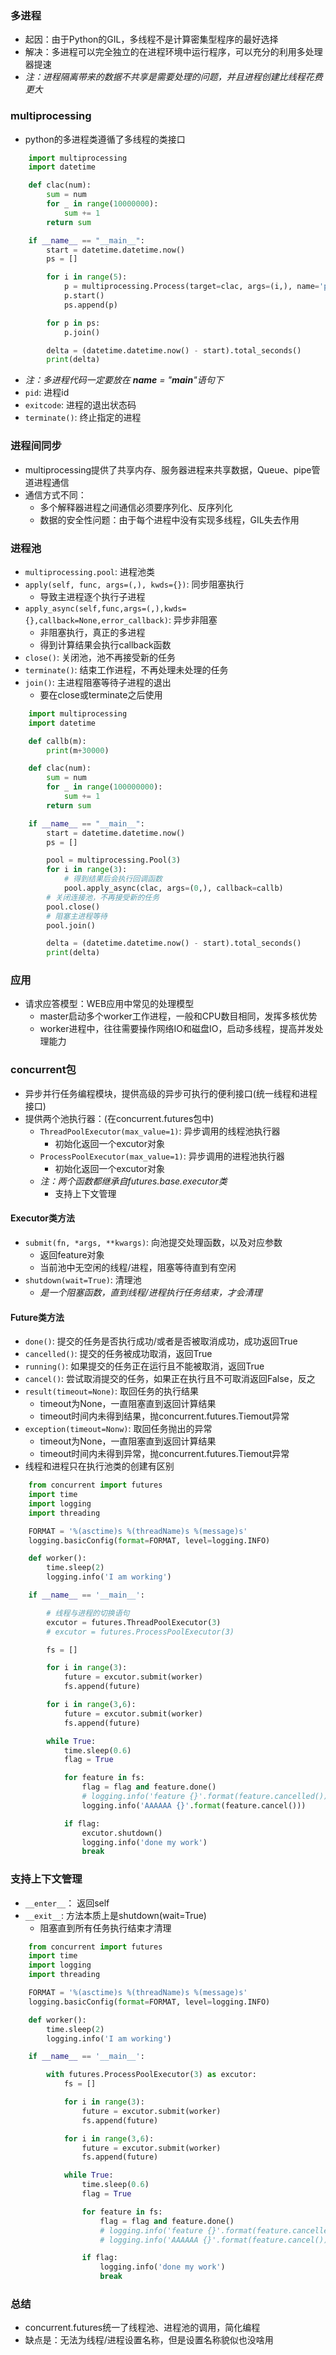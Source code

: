 ### 多进程
- 起因：由于Python的GIL，多线程不是计算密集型程序的最好选择
- 解决：多进程可以完全独立的在进程环境中运行程序，可以充分的利用多处理器提速
- *注：进程隔离带来的数据不共享是需要处理的问题，并且进程创建比线程花费更大*

### multiprocessing
- python的多进程类遵循了多线程的类接口
```Python
    import multiprocessing
    import datetime

    def clac(num):
        sum = num
        for _ in range(10000000):
            sum += 1
        return sum

    if __name__ == "__main__":
        start = datetime.datetime.now()
        ps = []

        for i in range(5):
            p = multiprocessing.Process(target=clac, args=(i,), name='pro-{}'.format(i))
            p.start()
            ps.append(p)

        for p in ps:
            p.join()

        delta = (datetime.datetime.now() - start).total_seconds()
        print(delta)
```
- *注：多进程代码一定要放在 __name__ = "__main__"语句下*
- `pid`: 进程id
- `exitcode`: 进程的退出状态码
- `terminate()`: 终止指定的进程

### 进程间同步
- multiprocessing提供了共享内存、服务器进程来共享数据，Queue、pipe管道进程通信
- 通信方式不同：
    - 多个解释器进程之间通信必须要序列化、反序列化
    - 数据的安全性问题：由于每个进程中没有实现多线程，GIL失去作用

### 进程池
- `multiprocessing.pool`: 进程池类
- `apply(self, func, args=(,), kwds={})`: 同步阻塞执行
    - 导致主进程逐个执行子进程
- `apply_async(self,func,args=(,),kwds={},callback=None,error_callback)`: 异步非阻塞
    - 非阻塞执行，真正的多进程
    - 得到计算结果会执行callback函数
- `close()`: 关闭池，池不再接受新的任务
- `terminate()`: 结束工作进程，不再处理未处理的任务
- `join()`: 主进程阻塞等待子进程的退出
    - 要在close或terminate之后使用

```Python
    import multiprocessing
    import datetime

    def callb(m):
        print(m+30000)

    def clac(num):
        sum = num
        for _ in range(100000000):
            sum += 1
        return sum

    if __name__ == "__main__":
        start = datetime.datetime.now()
        ps = []

        pool = multiprocessing.Pool(3)
        for i in range(3):
            # 得到结果后会执行回调函数
            pool.apply_async(clac, args=(0,), callback=callb)
        # 关闭连接池，不再接受新的任务
        pool.close()
        # 阻塞主进程等待
        pool.join()

        delta = (datetime.datetime.now() - start).total_seconds()
        print(delta)
```

### 应用
- 请求应答模型：WEB应用中常见的处理模型
    - master启动多个worker工作进程，一般和CPU数目相同，发挥多核优势
    - worker进程中，往往需要操作网络IO和磁盘IO，启动多线程，提高并发处理能力


### concurrent包
- 异步并行任务编程模块，提供高级的异步可执行的便利接口(统一线程和进程接口)
- 提供两个池执行器：(在concurrent.futures包中)
    - `ThreadPoolExecutor(max_value=1)`: 异步调用的线程池执行器
        - 初始化返回一个excutor对象
    - `ProcessPoolExecutor(max_value=1)`: 异步调用的进程池执行器
        - 初始化返回一个excutor对象
    - *注：两个函数都继承自futures.base.executor类*
        - 支持上下文管理

#### Executor类方法
- `submit(fn, *args, **kwargs)`: 向池提交处理函数，以及对应参数
    - 返回feature对象
    - 当前池中无空闲的线程/进程，阻塞等待直到有空闲
- `shutdown(wait=True)`: 清理池
    - *是一个阻塞函数，直到线程/进程执行任务结束，才会清理*
#### Future类方法
- `done()`: 提交的任务是否执行成功/或者是否被取消成功，成功返回True
- `cancelled()`: 提交的任务被成功取消，返回True
- `running()`: 如果提交的任务正在运行且不能被取消，返回True
- `cancel()`: 尝试取消提交的任务，如果正在执行且不可取消返回False，反之
- `result(timeout=None)`: 取回任务的执行结果 
    - timeout为None，一直阻塞直到返回计算结果
    - timeout时间内未得到结果，抛concurrent.futures.Tiemout异常
- `exception(timeout=Nonw)`: 取回任务抛出的异常
    - timeout为None，一直阻塞直到返回计算结果
    - timeout时间内未得到异常，抛concurrent.futures.Tiemout异常
- 线程和进程只在执行池类的创建有区别

```Python
    from concurrent import futures
    import time
    import logging
    import threading

    FORMAT = '%(asctime)s %(threadName)s %(message)s'
    logging.basicConfig(format=FORMAT, level=logging.INFO)

    def worker():
        time.sleep(2)
        logging.info('I am working')

    if __name__ == '__main__':

        # 线程与进程的切换语句
        excutor = futures.ThreadPoolExecutor(3)
        # excutor = futures.ProcessPoolExecutor(3)

        fs = []

        for i in range(3):
            future = excutor.submit(worker)
            fs.append(future)

        for i in range(3,6):
            future = excutor.submit(worker)
            fs.append(future)

        while True:
            time.sleep(0.6)
            flag = True

            for feature in fs:
                flag = flag and feature.done()
                # logging.info('feature {}'.format(feature.cancelled()))
                logging.info('AAAAAA {}'.format(feature.cancel()))

            if flag:
                excutor.shutdown()
                logging.info('done my work')
                break
```

### 支持上下文管理
- `__enter__`： 返回self
- `__exit__`: 方法本质上是shutdown(wait=True)
    - 阻塞直到所有任务执行结束才清理

```Python
    from concurrent import futures
    import time
    import logging
    import threading

    FORMAT = '%(asctime)s %(threadName)s %(message)s'
    logging.basicConfig(format=FORMAT, level=logging.INFO)

    def worker():
        time.sleep(2)
        logging.info('I am working')

    if __name__ == '__main__':

        with futures.ProcessPoolExecutor(3) as excutor:
            fs = []

            for i in range(3):
                future = excutor.submit(worker)
                fs.append(future)

            for i in range(3,6):
                future = excutor.submit(worker)
                fs.append(future)

            while True:
                time.sleep(0.6)
                flag = True

                for feature in fs:
                    flag = flag and feature.done()
                    # logging.info('feature {}'.format(feature.cancelled()))
                    # logging.info('AAAAAA {}'.format(feature.cancel()))

                if flag:
                    logging.info('done my work')
                    break
```
### 总结
- concurrent.futures统一了线程池、进程池的调用，简化编程
- 缺点是：无法为线程/进程设置名称，但是设置名称貌似也没啥用